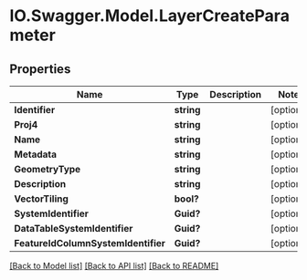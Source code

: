 # IO.Swagger.Model.LayerCreateParameter
## Properties

Name | Type | Description | Notes
------------ | ------------- | ------------- | -------------
**Identifier** | **string** |  | [optional] 
**Proj4** | **string** |  | [optional] 
**Name** | **string** |  | [optional] 
**Metadata** | **string** |  | [optional] 
**GeometryType** | **string** |  | [optional] 
**Description** | **string** |  | [optional] 
**VectorTiling** | **bool?** |  | [optional] 
**SystemIdentifier** | **Guid?** |  | [optional] 
**DataTableSystemIdentifier** | **Guid?** |  | [optional] 
**FeatureIdColumnSystemIdentifier** | **Guid?** |  | [optional] 

[[Back to Model list]](../README.md#documentation-for-models) [[Back to API list]](../README.md#documentation-for-api-endpoints) [[Back to README]](../README.md)

